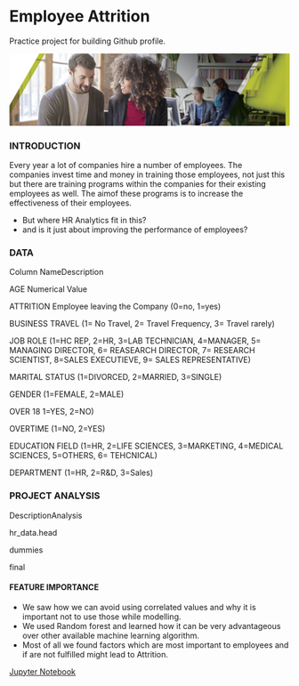 # Employee Attrition

Practice project for building Github profile.

![image.png](images/HRTalent.png)

### INTRODUCTION

Every year a lot of companies hire a number of employees. The companies invest time and money in training those employees, not just this but there are training programs within the companies for their existing employees as well. The aimof these programs is to increase the effectiveness of their employees.

- But where HR Analytics fit in this?
- and is it just about improving the performance of employees?

### [](https://github.com/siddband/EmployeeAttrition#data)DATA

Column NameDescription

 

AGE Numerical Value

 

ATTRITION Employee leaving the Company (0=no, 1=yes)

 

BUSINESS TRAVEL (1= No Travel, 2= Travel Frequency, 3= Travel rarely)

 

JOB ROLE (1=HC REP, 2=HR, 3=LAB TECHNICIAN, 4=MANAGER, 5= MANAGING DIRECTOR, 6= REASEARCH DIRECTOR, 7= RESEARCH SCIENTIST, 8=SALES EXECUTIEVE, 9= SALES REPRESENTATIVE)

 

MARITAL STATUS (1=DIVORCED, 2=MARRIED, 3=SINGLE)

 

GENDER (1=FEMALE, 2=MALE)

 

OVER 18 1=YES, 2=NO)

 

OVERTIME (1=NO, 2=YES)

 

EDUCATION FIELD (1=HR, 2=LIFE SCIENCES, 3=MARKETING, 4=MEDICAL SCIENCES, 5=OTHERS, 6= TEHCNICAL)

 

DEPARTMENT (1=HR, 2=R&D, 3=Sales)

### [](https://github.com/siddband/EmployeeAttrition#project-analysis)PROJECT ANALYSIS

DescriptionAnalysis

 hr_data.head

 dummies

 final

#### [](https://github.com/siddband/EmployeeAttrition#feature-importance)FEATURE IMPORTANCE

- We saw how we can avoid using correlated values and why it is important not to use those while modelling.
- We used Random forest and learned how it can be very advantageous over other available machine learning algorithm.
- Most of all we found factors which are most important to employees and if are not fulfilled might lead to Attrition.

[Jupyter Notebook](https://github.com/siddband/EmployeeAttrition/blob/master/HR_Analytics.ipynb)
